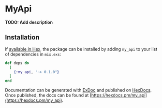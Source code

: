 # MyApi

**TODO: Add description**

## Installation

If [available in Hex](https://hex.pm/docs/publish), the package can be installed
by adding `my_api` to your list of dependencies in `mix.exs`:

```elixir
def deps do
  [
    {:my_api, "~> 0.1.0"}
  ]
end
```

Documentation can be generated with [ExDoc](https://github.com/elixir-lang/ex_doc)
and published on [HexDocs](https://hexdocs.pm). Once published, the docs can
be found at [https://hexdocs.pm/my_api](https://hexdocs.pm/my_api).

